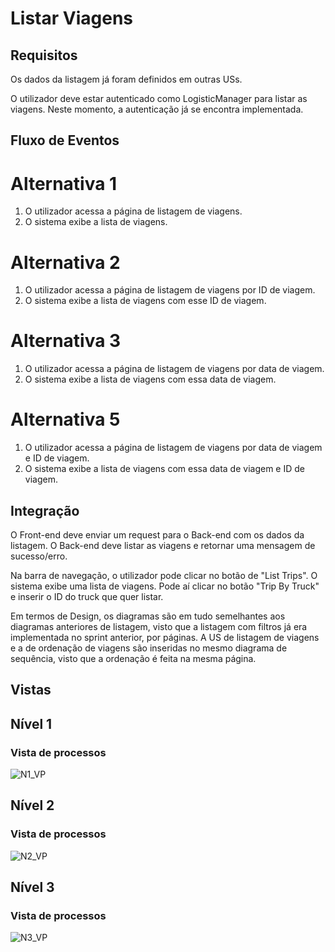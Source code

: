 # Listar Viagens

## Requisitos
Os dados da listagem já foram definidos em outras USs. 

O utilizador deve estar autenticado como LogisticManager para listar as viagens. Neste momento, a autenticação já se encontra implementada.

## Fluxo de Eventos
# Alternativa 1
1. O utilizador acessa a página de listagem de viagens. 
2. O sistema exibe a lista de viagens.

# Alternativa 2
1. O utilizador acessa a página de listagem de viagens por ID de viagem.
2. O sistema exibe a lista de viagens com esse ID de viagem.

# Alternativa 3
1. O utilizador acessa a página de listagem de viagens por data de viagem.
2. O sistema exibe a lista de viagens com essa data de viagem.

# Alternativa 5
1. O utilizador acessa a página de listagem de viagens por data de viagem e ID de viagem.
2. O sistema exibe a lista de viagens com essa data de viagem e ID de viagem.


## Integração
O Front-end deve enviar um request para o Back-end com os dados da listagem.
O Back-end deve listar as viagens e retornar uma mensagem de sucesso/erro.

Na barra de navegação, o utilizador pode clicar no botão de "List Trips". O sistema exibe uma lista de viagens. Pode aí clicar no botão "Trip By Truck" e inserir o ID do truck que quer listar.

Em termos de Design, os diagramas são em tudo semelhantes aos diagramas anteriores de listagem, visto que a listagem com filtros já era implementada no sprint anterior, por páginas.
A US de listagem de viagens e a de ordenação de viagens são inseridas no mesmo diagrama de sequência, visto que a ordenação é feita na mesma página.

## Vistas

## Nível 1

### Vista de processos

![N1_VP](./N1_VP.svg)


## Nível 2

### Vista de processos

![N2_VP](./N2_VP.svg)


## Nível 3

### Vista de processos

![N3_VP](./N3_VP.svg)